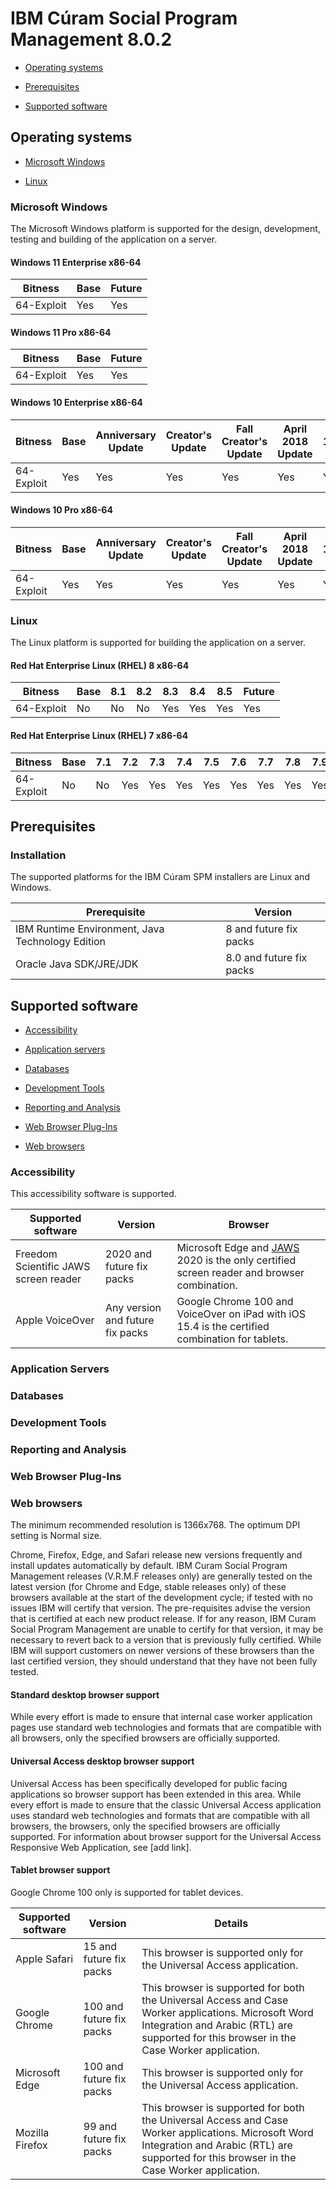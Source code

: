 # IBM Cúram Social Program Management 8.0.2

* [Operating systems](#operating-systems)

* [Prerequisites](#prerequisites)

* [Supported software](#supported-software)

## Operating systems

* [Microsoft Windows](#microsoft-windows)

* [Linux](#linux)

### Microsoft Windows

The Microsoft Windows platform is supported for the design, development, testing and building of the application on a server.

#### Windows 11 Enterprise x86-64

|Bitness|Base|Future|
|-------|----|------|
|64-Exploit|Yes|Yes

#### Windows 11 Pro x86-64

|Bitness|Base|Future|
|-------|----|------|
|64-Exploit|Yes|Yes

#### Windows 10 Enterprise x86-64

|Bitness|Base|Anniversary Update|Creator's Update|Fall Creator's Update|April 2018 Update|1809|1903|1909|2004|20H2|21H1|21H2|Future|
|-------|----|------------------|----------------|---------------------|-----------------|----|----|----|----|----|----|----|------|
|64-Exploit|Yes|Yes|Yes|Yes|Yes|Yes|Yes|Yes|Yes|Yes|Yes|Yes|Yes|

#### Windows 10 Pro x86-64

|Bitness|Base|Anniversary Update|Creator's Update|Fall Creator's Update|April 2018 Update|1809|1903|1909|2004|20H2|21H1|21H2|Future|
|-------|----|------------------|----------------|---------------------|-----------------|----|----|----|----|----|----|----|------|
|64-Exploit|Yes|Yes|Yes|Yes|Yes|Yes|Yes|Yes|Yes|Yes|Yes|Yes|Yes|

### Linux

The Linux platform is supported for building the application on a server.

#### Red Hat Enterprise Linux (RHEL) 8 x86-64

|Bitness|Base|8.1|8.2|8.3|8.4|8.5|Future|
|-------|----|---|---|---|---|---|------|
|64-Exploit|No|No|No|Yes|Yes|Yes|Yes|

#### Red Hat Enterprise Linux (RHEL) 7 x86-64

|Bitness|Base|7.1|7.2|7.3|7.4|7.5|7.6|7.7|7.8|7.9|Future|
|-------|----|---|---|---|---|---|---|---|---|---|------|
|64-Exploit|No|No|Yes|Yes|Yes|Yes|Yes|Yes|Yes|Yes|Yes|


## Prerequisites

### Installation

The supported platforms for the IBM Cúram SPM installers are Linux and Windows.

|Prerequisite|Version|
|-------|----|
|IBM Runtime Environment, Java Technology Edition|8 and future fix packs|
|Oracle Java SDK/JRE/JDK|8.0 and future fix packs|


## Supported software

* [Accessibility](#accessibility)

* [Application servers](#application-servers)

* [Databases](#databases)

* [Development Tools](#development-tools)

* [Reporting and Analysis](#reporting-and-analysis)

* [Web Browser Plug-Ins](#web-browser-plug-ins)

* [Web browsers](#web-browsers)

### Accessibility

This accessibility software is supported.

|Supported software|Version|Browser|
|------------------|-------|-------|
|Freedom Scientific JAWS screen reader|2020 and future fix packs|Microsoft Edge and [JAWS](http://www.freedomscientific.com/products/blindness/jaws) 2020 is the only certified screen reader and browser combination.|
|Apple VoiceOver|Any version and future fix packs|Google Chrome 100 and VoiceOver on iPad with iOS 15.4 is the certified combination for tablets.|


### Application Servers



### Databases

### Development Tools


### Reporting and Analysis

### Web Browser Plug-Ins



### Web browsers

The minimum recommended resolution is 1366x768. The optimum DPI setting is Normal size.

Chrome, Firefox, Edge, and Safari release new versions frequently and install updates automatically by default. IBM Curam Social Program Management releases (V.R.M.F releases only) are generally tested on the latest version (for Chrome and Edge, stable releases only) of these browsers available at the start of the development cycle; if tested with no issues IBM will certify that version. The pre-requisites advise the version that is certified at each new product release. If for any reason, IBM Curam Social Program Management are unable to certify for that version, it may be necessary to revert back to a version that is previously fully certified. While IBM will support customers on newer versions of these browsers than the last certified version, they should understand that they have not been fully tested.

#### Standard desktop browser support

While every effort is made to ensure that internal case worker application pages use standard web technologies and formats that are compatible with all browsers, only the specified browsers are officially supported.

#### Universal Access desktop browser support

Universal Access has been specifically developed for public facing applications so browser support has been extended in this area. While every effort is made to ensure that the classic Universal Access application uses standard web technologies and formats that are compatible with all browsers, the browsers, only the specified browsers are officially supported. For information about browser support for the Universal Access Responsive Web Application, see [add link].

#### Tablet browser support

Google Chrome 100 only is supported for tablet devices.


|Supported software|Version|Details|
|------------------|-------|-------|
|Apple Safari|15 and future fix packs|This browser is supported only for the Universal Access application.|
|Google Chrome|100 and future fix packs|This browser is supported for both the Universal Access and Case Worker applications. Microsoft Word Integration  and Arabic (RTL) are supported for this browser in the Case Worker application.|
|Microsoft Edge|100 and future fix packs|This browser is supported only for the Universal Access application.|
|Mozilla Firefox|99 and future fix packs|This browser is supported for both the Universal Access and Case Worker applications. Microsoft Word Integration  and Arabic (RTL) are supported for this browser in the Case Worker application.|
